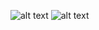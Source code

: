 ![alt text](https://i.ibb.co/KGrPc0r/photo-2020-10-16-01-11-53.jpg)
![alt text](https://i.ibb.co/0cFrj6L/photo-2020-10-16-01-11-57.jpg)

